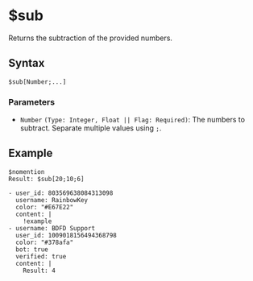 # $sub
Returns the subtraction of the provided numbers.

## Syntax
```
$sub[Number;...]
```

### Parameters
- `Number` `(Type: Integer, Float || Flag: Required)`: The numbers to subtract. Separate multiple values using `;`.

## Example
```
$nomention
Result: $sub[20;10;6]
```

``` discord yaml
- user_id: 803569638084313098
  username: RainbowKey
  color: "#E67E22"
  content: |
    !example
- username: BDFD Support
  user_id: 1009018156494368798
  color: "#378afa"
  bot: true
  verified: true
  content: |
    Result: 4
```
